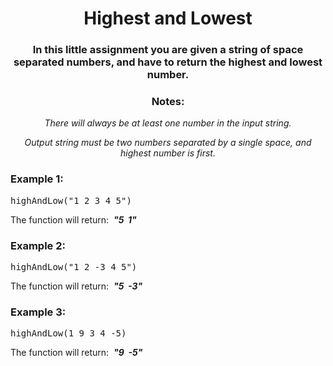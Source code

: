 <div align = "center">

# Highest and Lowest

</div>

<div align = "center">

<h3>In this little assignment you are given a string of space separated numbers, and have to return the highest and lowest number.</h3>

<h3>Notes:</h3>

<p> <em>There will always be at least one number in the input string.</em> </p>

<p> <em>Output string must be two numbers separated by a single space, and highest number is first.</em> </p>

</div>

<span align = "center"> <h3>Example 1:</h3> </span>

<pre>highAndLow("1 2 3 4 5")</pre>

<p>The function will return: &nbsp;<strong><em>"5 &nbsp;1"</em></strong></p>

<span align = "center"> <h3>Example 2:</h3> </span>

<pre>highAndLow("1 2 -3 4 5")</pre>

<p>The function will return: &nbsp;<strong><em>"5 &nbsp;-3"</em></strong></p>

<span align = "center"> <h3>Example 3:</h3> </span>

<pre>highAndLow(1 9 3 4 -5)</pre>

<p>The function will return: &nbsp;<strong><em>"9 &nbsp;-5"</em></strong></p>
